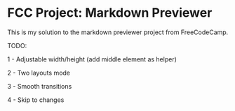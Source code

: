 # FCC Project: Markdown Previewer

This is my solution to the markdown previewer project from FreeCodeCamp.

TODO:

1 - Adjustable width/height (add middle element as helper)

2 - Two layouts mode

3 - Smooth transitions

4 - Skip to changes